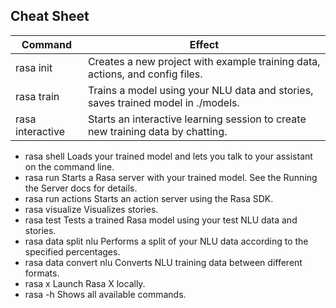 ## Cheat Sheet
| Command | Effect|
|---------|-------|
| rasa init	| Creates a new project with example training data, actions, and config files.|
| rasa train | Trains a model using your NLU data and stories, saves trained model in ./models.|
| rasa interactive | Starts an interactive learning session to create new training data by chatting.|
- rasa shell	Loads your trained model and lets you talk to your assistant on the command line.
- rasa run	Starts a Rasa server with your trained model. See the Running the Server docs for details.
- rasa run actions	Starts an action server using the Rasa SDK.
- rasa visualize	Visualizes stories.
- rasa test	Tests a trained Rasa model using your test NLU data and stories.
- rasa data split nlu	Performs a split of your NLU data according to the specified percentages.
- rasa data convert nlu	Converts NLU training data between different formats.
- rasa x	Launch Rasa X locally.
- rasa -h	Shows all available commands.
